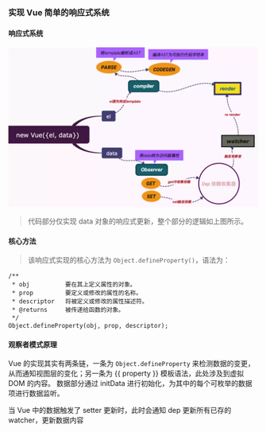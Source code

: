 ### 实现 Vue 简单的响应式系统

#### 响应式系统
![视图](./observe.jpeg)

> 代码部分仅实现 data 对象的响应式更新，整个部分的逻辑如上图所示。

#### 核心方法
> 该响应式实现的核心方法为 `Object.defineProperty()`，语法为：

```JS
/**
 * obj          要在其上定义属性的对象。
 * prop         要定义或修改的属性的名称。
 * descriptor   将被定义或修改的属性描述符。
 * @returns     被传递给函数的对象。
 */
Object.defineProperty(obj, prop, descriptor);
```

#### 观察者模式原理
Vue 的实现其实有两条链，一条为 `Object.defineProperty` 来检测数据的变更，从而通知视图层的变化；另一条为 {{ property }} 模板语法，此处涉及到虚拟 DOM 的内容。
数据部分通过 initData 进行初始化，为其中的每个可枚举的数据项进行数据监听。

当 Vue 中的数据触发了 setter 更新时，此时会通知 dep 更新所有已存的 watcher，更新数据内容